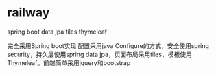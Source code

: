 # railway
spring boot data jpa tiles thymeleaf

完全采用Spring boot实现
配置采用java Configure的方式，安全使用spring security，持久层使用spring data jpa，页面布局采用tiles，模板使用Thymeleaf。前端简单采用jquery和bootstrap
